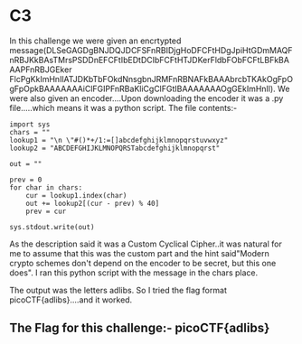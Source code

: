 # C3
In this challenge we were given an encrtypted message(DLSeGAGDgBNJDQJDCFSFnRBIDjgHoDFCFtHDgJpiHtGDmMAQFnRBJKkBAsTMrsPSDDnEFCFtIbEDtDCIbFCFtHTJDKerFldbFObFCFtLBFkBAAAPFnRBJGEker
FlcPgKkImHnIlATJDKbTbFOkdNnsgbnJRMFnRBNAFkBAAAbrcbTKAkOgFpOgFpOpkBAAAAAAAiClFGIPFnRBaKliCgClFGtIBAAAAAAAOgGEkImHnIl). We were also given an encoder....Upon downloading the
encoder it was a .py file.....which means it was a python script. 
The file contents:-
```
import sys
chars = ""
lookup1 = "\n \"#()*+/1:=[]abcdefghijklmnopqrstuvwxyz"
lookup2 = "ABCDEFGHIJKLMNOPQRSTabcdefghijklmnopqrst"

out = ""

prev = 0
for char in chars:
    cur = lookup1.index(char)
    out += lookup2[(cur - prev) % 40]
    prev = cur

sys.stdout.write(out)
```
As the description said it was a Custom Cyclical Cipher..it was natural for me to assume that this was the custom part and the hint said"Modern crypto schemes don't depend on 
the encoder to be secret, but this one does". I ran this python script with the message in the chars place.

The output was the letters adlibs. So I tried the flag format picoCTF{adlibs}....and it worked.

## The Flag for this challenge:- picoCTF{adlibs}
